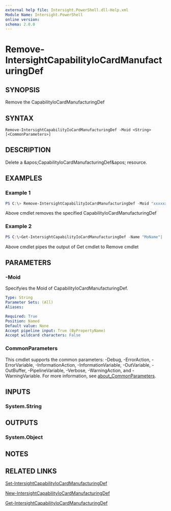 ```yaml
---
external help file: Intersight.PowerShell.dll-Help.xml
Module Name: Intersight.PowerShell
online version:
schema: 2.0.0
---
```


# Remove-IntersightCapabilityIoCardManufacturingDef

## SYNOPSIS
Remove the CapabilityIoCardManufacturingDef

## SYNTAX

```
Remove-IntersightCapabilityIoCardManufacturingDef -Moid <String> [<CommonParameters>]
```

## DESCRIPTION
Delete a &amp;apos;CapabilityIoCardManufacturingDef&amp;apos; resource.

## EXAMPLES

### Example 1
```powershell
PS C:\> Remove-IntersightCapabilityIoCardManufacturingDef -Moid "xxxxxxxxxxxxxxxxxxxxxxxxxxx"
```
Above cmdlet removes the specified CapabilityIoCardManufacturingDef 

### Example 2
```powershell
PS C:\>Get-IntersightCapabilityIoCardManufacturingDef -Name "MoName"|  Remove-IntersightCapabilityIoCardManufacturingDef
```
Above cmdlet pipes the output of Get cmdlet to Remove cmdlet

## PARAMETERS

### -Moid
Specifyies the Moid of CapabilityIoCardManufacturingDef.

```yaml
Type: String
Parameter Sets: (All)
Aliases:

Required: True
Position: Named
Default value: None
Accept pipeline input: True (ByPropertyName)
Accept wildcard characters: False
```

### CommonParameters
This cmdlet supports the common parameters: -Debug, -ErrorAction, -ErrorVariable, -InformationAction, -InformationVariable, -OutVariable, -OutBuffer, -PipelineVariable, -Verbose, -WarningAction, and -WarningVariable. For more information, see [about_CommonParameters](http://go.microsoft.com/fwlink/?LinkID=113216).

## INPUTS

### System.String

## OUTPUTS

### System.Object
## NOTES

## RELATED LINKS

[Set-IntersightCapabilityIoCardManufacturingDef](./Set-IntersightCapabilityIoCardManufacturingDef.md)

[New-IntersightCapabilityIoCardManufacturingDef](./New-IntersightCapabilityIoCardManufacturingDef.md)

[Get-IntersightCapabilityIoCardManufacturingDef](./Get-IntersightCapabilityIoCardManufacturingDef.md)


